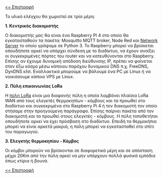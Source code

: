 <a href="README.md"><= Επιστροφή</a><br>

<p>Το υλικό ελέγχου θα χωριστεί σε τρία μέρη:</p>
  <b>1. Κεντρικός διακομιστής</b>
  <p>Ο διακομιστής μας θα είναι ένα Raspberry PI 4 στο οποίο θα εγκατασταθούν τα πακέτα: Mosquitto MQTT broker, Node Red και <a href="/LoRaWan_Lite/NW_Server" target="_blank">Network Server</a> το οποίο γράψαμε σε Python 3. Το Raspberry μπορεί να βρίσκεται οπουδήποτε αρκεί να υπάρχει σύνδεση με το διαδίκτυο, να έχουν ανοίξει οι συγκεκριμένες πόρτες του router και να κατευθύνονται στο Raspberry. Επίσης αν έχουμε δυναμική απόδοση διεύθυνσης IP, πρέπει να φαίνεται στον έξω κόσμο μέσω κάποιου παρόχου δυναμικού DNS π.χ. FreeDNS, DynDNS κλπ. Εναλλακτικά μπορούμε να βάλουμε ένα PC με Linux ή να νοικιάσουμε κάποιο VPS με Linux.</p>
  <b>2. Πύλη επικοινωνίας LoRa</b>
  <p>Η <a href="/LoRa_GateWay">πύλη LoRa</a> είναι μια διαφανής πύλη η οποία λαμβάνει πλαίσια LoRa WAN από τους ελεγκτές θερμοκηπίων - κόμβους και τα προωθεί στο διαδίκτυο και συγκεκριμένα στο Raspberry Pi 4 ή τον διακομιστή τον οποίο στήσαμε στην προηγούμενη παράγραφο. Επίσης παίρνει πακέτα από τον διακομιστή και τα προωθεί στους ελεγκτές - κόμβους. Η πύλη τοποθετήται οπουδήποτε αρκεί να έχει πρόσβαση στο διαδίκτυο. Επειδή τα θερμοκήπια μπορεί να είναι αρκετά μακριά, η πύλη μπορεί να εγκατασταθεί στο σπίτι του παραγωγού.</p>
  <b>3. Ελεγκτής θερμοκηπίου - Κόμβος</b>
<p>Οι κόμβοι μπορούν να βρίσκονται σε διαφορετικά μέρη και σε απόσταση μέχρι 20Km από την πύλη αρκεί να μην υπάρχουν πολλά φυσικά εμπόδια όπως κτίρια ή βουνά.</p>

<a href="README.md"><= Επιστροφή</a><br>
